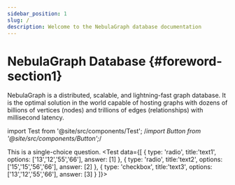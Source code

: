 ```yaml
---
sidebar_position: 1
slug: /
description: Welcome to the NebulaGraph database documentation
---
```



# NebulaGraph Database {#foreword-section1}

NebulaGraph is a distributed, scalable, and lightning-fast graph database. It is the optimal solution in the world capable of hosting graphs with dozens of billions of vertices (nodes) and trillions of edges (relationships) with millisecond latency.

import Test from '@site/src/components/Test';
/*import Button from '@site/src/components/Button';*/

This is a single-choice question.
<Test data={[
    {
        type: 'radio',
        title:'text1',
        options: ['13','12','55','66'],
        answer: [1]
    },
    {
        type: 'radio',
        title:'text2',
        options: ['15','15','56','66'],
        answer: [2]
    },
    {
        type: 'checkbox',
        title:'text3',
        options: ['13','12','55','66'],
        answer: [3]
    }
]}></Test>
